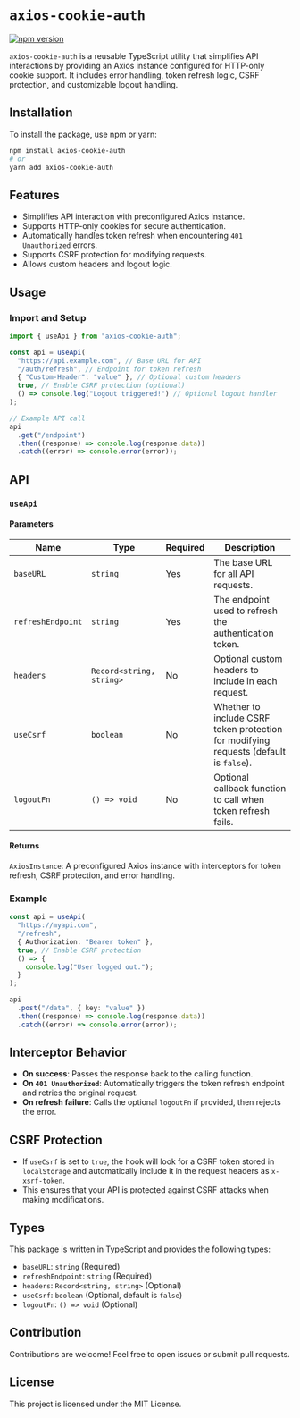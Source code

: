 # `axios-cookie-auth`

[![npm version](https://badge.fury.io/js/axios-cookie-auth.svg)](https://badge.fury.io/js/axios-cookie-auth)

`axios-cookie-auth` is a reusable TypeScript utility that simplifies API interactions by providing an Axios instance configured for HTTP-only cookie support. It includes error handling, token refresh logic, CSRF protection, and customizable logout handling.

## Installation

To install the package, use npm or yarn:

```bash
npm install axios-cookie-auth
# or
yarn add axios-cookie-auth
```

## Features

- Simplifies API interaction with preconfigured Axios instance.
- Supports HTTP-only cookies for secure authentication.
- Automatically handles token refresh when encountering `401 Unauthorized` errors.
- Supports CSRF protection for modifying requests.
- Allows custom headers and logout logic.

## Usage

### Import and Setup

```typescript
import { useApi } from "axios-cookie-auth";

const api = useApi(
  "https://api.example.com", // Base URL for API
  "/auth/refresh", // Endpoint for token refresh
  { "Custom-Header": "value" }, // Optional custom headers
  true, // Enable CSRF protection (optional)
  () => console.log("Logout triggered!") // Optional logout handler
);

// Example API call
api
  .get("/endpoint")
  .then((response) => console.log(response.data))
  .catch((error) => console.error(error));
```

## API

### `useApi`

#### Parameters

| Name              | Type                     | Required | Description                                                                           |
| ----------------- | ------------------------ | -------- | ------------------------------------------------------------------------------------- |
| `baseURL`         | `string`                 | Yes      | The base URL for all API requests.                                                    |
| `refreshEndpoint` | `string`                 | Yes      | The endpoint used to refresh the authentication token.                                |
| `headers`         | `Record<string, string>` | No       | Optional custom headers to include in each request.                                   |
| `useCsrf`         | `boolean`                | No       | Whether to include CSRF token protection for modifying requests (default is `false`). |
| `logoutFn`        | `() => void`             | No       | Optional callback function to call when token refresh fails.                          |

#### Returns

`AxiosInstance`: A preconfigured Axios instance with interceptors for token refresh, CSRF protection, and error handling.

### Example

```typescript
const api = useApi(
  "https://myapi.com",
  "/refresh",
  { Authorization: "Bearer token" },
  true, // Enable CSRF protection
  () => {
    console.log("User logged out.");
  }
);

api
  .post("/data", { key: "value" })
  .then((response) => console.log(response.data))
  .catch((error) => console.error(error));
```

## Interceptor Behavior

- **On success**: Passes the response back to the calling function.
- **On `401 Unauthorized`**: Automatically triggers the token refresh endpoint and retries the original request.
- **On refresh failure**: Calls the optional `logoutFn` if provided, then rejects the error.

## CSRF Protection

- If `useCsrf` is set to `true`, the hook will look for a CSRF token stored in `localStorage` and automatically include it in the request headers as `x-xsrf-token`.
- This ensures that your API is protected against CSRF attacks when making modifications.

## Types

This package is written in TypeScript and provides the following types:

- `baseURL`: `string` (Required)
- `refreshEndpoint`: `string` (Required)
- `headers`: `Record<string, string>` (Optional)
- `useCsrf`: `boolean` (Optional, default is `false`)
- `logoutFn`: `() => void` (Optional)

## Contribution

Contributions are welcome! Feel free to open issues or submit pull requests.

## License

This project is licensed under the MIT License.
